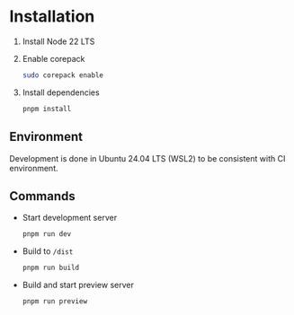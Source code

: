 # Installation

1. Install Node 22 LTS
1. Enable corepack

    ```sh
    sudo corepack enable
    ```

1. Install dependencies

    ```sh
    pnpm install
    ```

## Environment

Development is done in Ubuntu 24.04 LTS (WSL2) to be consistent with CI environment.

## Commands

- Start development server

    ```sh
    pnpm run dev
    ```

- Build to `/dist`

    ```sh
    pnpm run build
    ```

- Build and start preview server

    ```sh
    pnpm run preview
    ```
